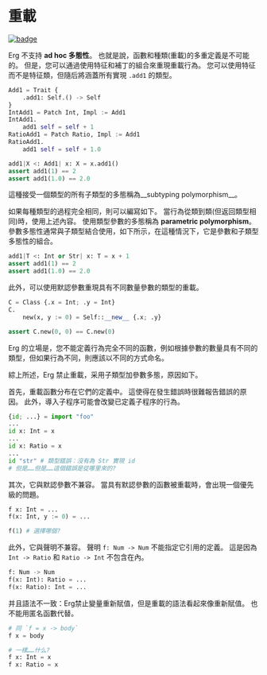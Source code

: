 # 重載

[![badge](https://img.shields.io/endpoint.svg?url=https%3A%2F%2Fgezf7g7pd5.execute-api.ap-northeast-1.amazonaws.com%2Fdefault%2Fsource_up_to_date%3Fowner%3Derg-lang%26repos%3Derg%26ref%3Dmain%26path%3Ddoc/EN/syntax/type/advanced/overloading.md%26commit_hash%3D51de3c9d5a9074241f55c043b9951b384836b258)](https://gezf7g7pd5.execute-api.ap-northeast-1.amazonaws.com/default/source_up_to_date?owner=erg-lang&repos=erg&ref=main&path=doc/EN/syntax/type/advanced/overloading.md&commit_hash=51de3c9d5a9074241f55c043b9951b384836b258)

Erg 不支持 __ad hoc 多態性__。 也就是說，函數和種類(重載)的多重定義是不可能的。 但是，您可以通過使用特征和補丁的組合來重現重載行為。
您可以使用特征而不是特征類，但隨后將涵蓋所有實現 `.add1` 的類型。

```python
Add1 = Trait {
    .add1: Self.() -> Self
}
IntAdd1 = Patch Int, Impl := Add1
IntAdd1.
    add1 self = self + 1
RatioAdd1 = Patch Ratio, Impl := Add1
RatioAdd1.
    add1 self = self + 1.0

add1|X <: Add1| x: X = x.add1()
assert add1(1) == 2
assert add1(1.0) == 2.0
```

這種接受一個類型的所有子類型的多態稱為__subtyping polymorphism__。

如果每種類型的過程完全相同，則可以編寫如下。 當行為從類到類(但返回類型相同)時，使用上述內容。
使用類型參數的多態稱為 __parametric polymorphism__。 參數多態性通常與子類型結合使用，如下所示，在這種情況下，它是參數和子類型多態性的組合。

```python
add1|T <: Int or Str| x: T = x + 1
assert add1(1) == 2
assert add1(1.0) == 2.0
```

此外，可以使用默認參數重現具有不同數量參數的類型的重載。

```python
C = Class {.x = Int; .y = Int}
C.
    new(x, y := 0) = Self::__new__ {.x; .y}

assert C.new(0, 0) == C.new(0)
```

Erg 的立場是，您不能定義行為完全不同的函數，例如根據參數的數量具有不同的類型，但如果行為不同，則應該以不同的方式命名。

綜上所述，Erg 禁止重載，采用子類型加參數多態，原因如下。

首先，重載函數分布在它們的定義中。 這使得在發生錯誤時很難報告錯誤的原因。
此外，導入子程序可能會改變已定義子程序的行為。

```python
{id; ...} = import "foo"
...
id x: Int = x
...
id x: Ratio = x
...
id "str" # 類型錯誤：沒有為 Str 實現 id
# 但是……但是……這個錯誤是從哪里來的?
```

其次，它與默認參數不兼容。 當具有默認參數的函數被重載時，會出現一個優先級的問題。

```python
f x: Int = ...
f(x: Int, y := 0) = ...

f(1) # 選擇哪個?
```

此外，它與聲明不兼容。
聲明 `f: Num -> Num` 不能指定它引用的定義。 這是因為 `Int -> Ratio` 和 `Ratio -> Int` 不包含在內。

```python
f: Num -> Num
f(x: Int): Ratio = ...
f(x: Ratio): Int = ...
```

并且語法不一致：Erg禁止變量重新賦值，但是重載的語法看起來像重新賦值。
也不能用匿名函數代替。

```python
# 同 `f = x -> body`
f x = body

# 一樣……什么?
f x: Int = x
f x: Ratio = x
```
